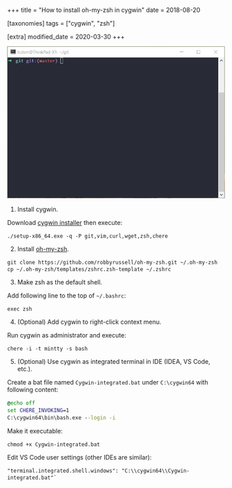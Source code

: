 +++
title = "How to install oh-my-zsh in cygwin"
date = 2018-08-20

[taxonomies]
tags = ["cygwin", "zsh"]

[extra]
modified_date = 2020-03-30
+++

![image](1.png)

1. Install cygwin.

Download [cygwin installer](https://www.cygwin.com/) then execute:

``` 
./setup-x86_64.exe -q -P git,vim,curl,wget,zsh,chere
```

2. Install [oh-my-zsh](https://github.com/robbyrussell/oh-my-zsh).

```
git clone https://github.com/robbyrussell/oh-my-zsh.git ~/.oh-my-zsh
cp ~/.oh-my-zsh/templates/zshrc.zsh-template ~/.zshrc
```

3. Make zsh as the default shell.

Add following line to the top of `~/.bashrc`:

```
exec zsh
```

4. (Optional) Add cygwin to right-click context menu.

Run cygwin as administrator and execute:

```
chere -i -t mintty -s bash
```

5. (Optional) Use cygwin as integrated terminal in IDE (IDEA, VS Code, etc.).

Create a bat file named `Cygwin-integrated.bat` under `C:\cygwin64` with following content:

```bat
@echo off
set CHERE_INVOKING=1
C:\cygwin64\bin\bash.exe --login -i
```

Make it executable:

```
chmod +x Cygwin-integrated.bat
```

Edit VS Code user settings (other IDEs are similar):

```
"terminal.integrated.shell.windows": "C:\\cygwin64\\Cygwin-integrated.bat"`
```

